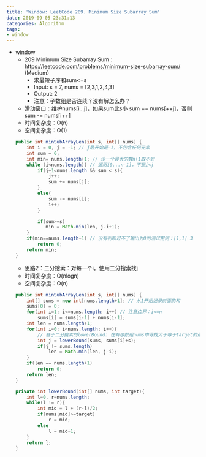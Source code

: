 ```yaml
---
title: 'Window: LeetCode 209. Minimum Size Subarray Sum'
date: 2019-09-05 23:31:13
categories: Algorithm
tags: 
- window
---
```

- window
    - 209 Minimum Size Subarray Sum：https://leetcode.com/problems/minimum-size-subarray-sum/ (Medium)
        - 求最短子序和sum<=s
        - Input: s = 7, nums = [2,3,1,2,4,3]
        - Output: 2
        <!-- more -->
        - 注意：子数组是否连续？没有解怎么办？
    - 滑动窗口：维护nums[i...j]，如果sum比s小 sum += nums[++j]，否则sum -= nums[i++]
    - 时间复杂度：O(n)
    - 空间复杂度：O(1)
    ```java
    public int minSubArrayLen(int s, int[] nums) {
        int i = 0, j = -1; // j最开始是-1，不包含任何元素
        int sum = 0;
        int min= nums.length+1; // 设一个最大的数n+1取不到
        while (i<nums.length){ // 遍历[0...n-1]，不是i<j
            if(j+1<nums.length && sum < s){
                j++;
                sum += nums[j];
            }
            else{
                sum -= nums[i];
                i++;
            }

            if(sum>=s)
               min = Math.min(len, j-i+1);
        }
        if(min==nums.length+1) // 没有判断过不了输出为0的测试用例：[1,1] 3
            return 0;
        return min;
    }
    ```
    - 思路2：二分搜索：对每一个i，使用二分搜索找j
    - 时间复杂度：O(nlogn)
    - 空间复杂度：O(n)
    ```java
    public int minSubArrayLen(int s, int[] nums) {
        int[] sums = new int[nums.length+1]; // 从1开始记录前面的和
        sums[0] = 0;
        for(int i=1; i<=nums.length; i++) // 注意边界：i<=n
            sums[i] = sums[i-1] + nums[i-1];
        int len = nums.length+1;
        for(int i=0; i<nums.length; i++){
            // 基于二分搜索的lowerBound: 在有序数组nums中寻找大于等于target的最小值
            int j = lowerBound(sums, sums[i]+s);
            if(j != sums.length)
                len = Math.min(len, j-i);
        }
        if(len == nums.length+1)
            return 0;
        return len;
    }

    private int lowerBound(int[] nums, int target){
        int l=0, r=nums.length;
        while(l != r){
            int mid = l + (r-l)/2;
            if(nums[mid]>=target)
                r = mid;
            else
                l = mid+1;
        }
        return l;
    }
    ```